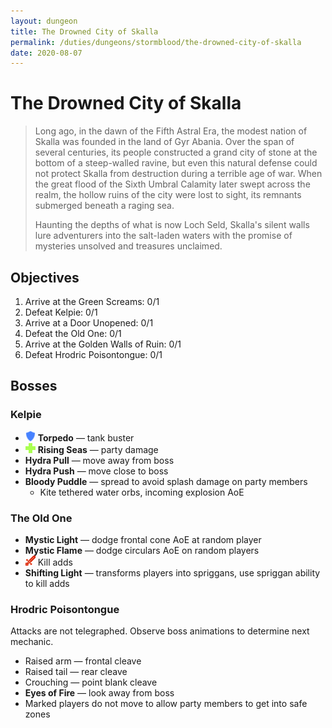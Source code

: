 ```yaml
---
layout: dungeon
title: The Drowned City of Skalla
permalink: /duties/dungeons/stormblood/the-drowned-city-of-skalla
date: 2020-08-07
---
```


# The Drowned City of Skalla

> Long ago, in the dawn of the Fifth Astral Era, the modest nation of Skalla was founded in the land of Gyr Abania. Over the span of several centuries, its people constructed a grand city of stone at the bottom of a steep-walled ravine, but even this natural defense could not protect Skalla from destruction during a terrible age of war. When the great flood of the Sixth Umbral Calamity later swept across the realm, the hollow ruins of the city were lost to sight, its remnants submerged beneath a raging sea.
>
> Haunting the depths of what is now Loch Seld, Skalla's silent walls lure adventurers into the salt-laden waters with the promise of mysteries unsolved and treasures unclaimed.

## Objectives

1. Arrive at the Green Screams: 0/1
2. Defeat Kelpie: 0/1
3. Arrive at a Door Unopened: 0/1
4. Defeat the Old One: 0/1
5. Arrive at the Golden Walls of Ruin: 0/1
6. Defeat Hrodric Poisontongue: 0/1

## Bosses

### Kelpie

- ![](/assets/icons/role-tank.png) **Torpedo** — tank buster
- ![](/assets/icons/role-healer.png) **Rising Seas** — party damage
- **Hydra Pull** — move away from boss
- **Hydra Push** — move close to boss
- **Bloody Puddle** — spread to avoid splash damage on party members
  - Kite tethered water orbs, incoming explosion AoE

### The Old One

- **Mystic Light** — dodge frontal cone AoE at random player
- **Mystic Flame** — dodge circulars AoE on random players
- ![](/assets/icons/role-dps.png) Kill adds
- **Shifting Light** — transforms players into spriggans, use spriggan ability to kill adds

### Hrodric Poisontongue

Attacks are not telegraphed. Observe boss animations to determine next mechanic.

- Raised arm — frontal cleave
- Raised tail — rear cleave
- Crouching — point blank cleave
- **Eyes of Fire** — look away from boss
- Marked players do not move to allow party members to get into safe zones
